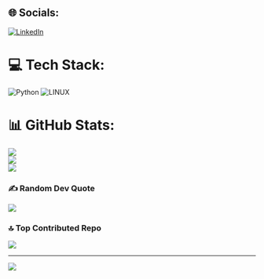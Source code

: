 
## 🌐 Socials:
[![LinkedIn](https://img.shields.io/badge/LinkedIn-%230077B5.svg?logo=linkedin&logoColor=white)](https://linkedin.com/in/https://www.linkedin.com/in/hariprasad-r-16b562213/) 

# 💻 Tech Stack:
![Python](https://img.shields.io/badge/python-3670A0?style=for-the-badge&logo=python&logoColor=ffdd54) ![LINUX](https://img.shields.io/badge/Linux-FCC624?style=for-the-badge&logo=linux&logoColor=black)
# 📊 GitHub Stats:
![](https://github-readme-stats.vercel.app/api?username=hariprasadzx&theme=dark&hide_border=false&include_all_commits=true&count_private=true)<br/>
![](https://github-readme-streak-stats.herokuapp.com/?user=hariprasadzx&theme=dark&hide_border=false)<br/>
![](https://github-readme-stats.vercel.app/api/top-langs/?username=hariprasadzx&theme=dark&hide_border=false&include_all_commits=true&count_private=true&layout=compact)

### ✍️ Random Dev Quote
![](https://quotes-github-readme.vercel.app/api?type=horizontal&theme=radical)

### 🔝 Top Contributed Repo
![](https://github-contributor-stats.vercel.app/api?username=hariprasadzx&limit=5&theme=dark&combine_all_yearly_contributions=true)

---
[![](https://visitcount.itsvg.in/api?id=hariprasadzx&icon=0&color=0)](https://visitcount.itsvg.in)
<!-- Proudly created with GPRM ( https://gprm.itsvg.in ) -->
